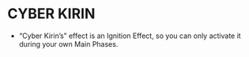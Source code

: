 
# CYBER KIRIN

*   “Cyber Kirin’s” effect is an Ignition Effect, so you can only activate it during your own Main Phases.

  